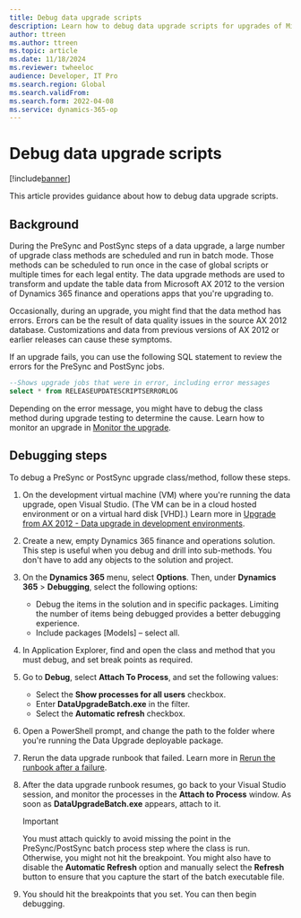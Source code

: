 ```yaml
---
title: Debug data upgrade scripts
description: Learn how to debug data upgrade scripts for upgrades of Microsoft Dynamics AX 2012 to Dynamics 365 Finance + Operations (on-premises) Tier-1 development environments.
author: ttreen
ms.author: ttreen
ms.topic: article
ms.date: 11/18/2024
ms.reviewer: twheeloc
audience: Developer, IT Pro
ms.search.region: Global
ms.search.validFrom: 
ms.search.form: 2022-04-08
ms.service: dynamics-365-op
---
```


# Debug data upgrade scripts 

[!include[banner](../includes/banner.md)]

This article provides guidance about how to debug data upgrade scripts.

## Background

During the PreSync and PostSync steps of a data upgrade, a large number of upgrade class methods are scheduled and run in batch mode. Those methods can be scheduled to run once in the case of global scripts or multiple times for each legal entity. The data upgrade methods are used to transform and update the table data from Microsoft AX 2012 to the version of Dynamics 365 finance and operations apps that you're upgrading to.

Occasionally, during an upgrade, you might find that the data method has errors. Errors can be the result of data quality issues in the source AX 2012 database. Customizations and data from previous versions of AX 2012 or earlier releases can cause these symptoms.

If an upgrade fails, you can use the following SQL statement to review the errors for the PreSync and PostSync jobs.

```SQL
--Shows upgrade jobs that were in error, including error messages
select * from RELEASEUPDATESCRIPTSERRORLOG
```

Depending on the error message, you might have to debug the class method during upgrade testing to determine the cause. Learn how to monitor an upgrade in [Monitor the upgrade](monitor-upgrade.md).

## Debugging steps

To debug a PreSync or PostSync upgrade class/method, follow these steps.

1. On the development virtual machine (VM) where you're running the data upgrade, open Visual Studio. (The VM can be in a cloud hosted environment or on a virtual hard disk \[VHD\].) Learn more in [Upgrade from AX 2012 - Data upgrade in development environments]( data-upgrade-2012.md).
2. Create a new, empty Dynamics 365 finance and operations solution. This step is useful when you debug and drill into sub-methods. You don't have to add any objects to the solution and project.
3. On the **Dynamics 365** menu, select **Options**. Then, under **Dynamics 365** \> **Debugging**, select the following options:

    - Debug the items in the solution and in specific packages. Limiting the number of items being debugged provides a better debugging experience.
    - Include packages \[Models\] – select all.

4. In Application Explorer, find and open the class and method that you must debug, and set break points as required.
5. Go to **Debug**, select **Attach To Process**, and set the following values:

    - Select the **Show processes for all users** checkbox.
    - Enter **DataUpgradeBatch.exe** in the filter.
    - Select the **Automatic refresh** checkbox.

6. Open a PowerShell prompt, and change the path to the folder where you're running the Data Upgrade deployable package.
7. Rerun the data upgrade runbook that failed. Learn more in [Rerun the runbook after a failure](data-upgrade-2012.md#rerun-the-runbook-after-a-failure).
8. After the data upgrade runbook resumes, go back to your Visual Studio session, and monitor the processes in the **Attach to Process** window. As soon as **DataUpgradeBatch.exe** appears, attach to it.

    > [!IMPORTANT]
    > You must attach quickly to avoid missing the point in the PreSync/PostSync batch process step where the class is run. Otherwise, you might not hit the breakpoint. You might also have to disable the **Automatic Refresh** option and manually select the **Refresh** button to ensure that you capture the start of the batch executable file.

9. You should hit the breakpoints that you set. You can then begin debugging.
